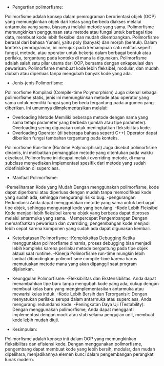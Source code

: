- Pengertian polimorfisme:

Polimorfisme adalah konsep dalam pemrograman berorientasi objek (OOP) yang memungkinkan objek dari kelas yang berbeda diakses melalui antarmuka yang sama, biasanya melalui metode yang sama. Polimorfisme memungkinkan penggunaan satu metode atau fungsi untuk berbagai tipe data, membuat kode lebih fleksibel dan mudah dikembangkan.
Polimorfisme berasal dari bahasa Yunani, yaitu poly (banyak) dan morph (bentuk). Dalam konteks pemrograman, ini merujuk pada kemampuan satu entitas seperti fungsi, metode, atau operator untuk bekerja dalam berbagai bentuk atau perilaku, tergantung pada konteks di mana ia digunakan.
Polimorfisme adalah salah satu pilar utama dari OOP, bersama dengan enkapsulasi dan pewarisan. Polimorfisme membuat kode lebih fleksibel, modular, dan mudah diubah atau diperluas tanpa mengubah banyak kode yang ada.

- Jenis-jenis Polimorfisme:

Polimorfisme Kompilasi (Compile-time Polymorphism)
Juga dikenal sebagai polimorfisme statis, jenis ini memungkinkan metode atau operator yang sama untuk memiliki fungsi yang berbeda tergantung pada argumen yang diberikan. Ini umumnya diimplementasikan melalui:
- Overloading Metode
Memiliki beberapa metode dengan nama yang sama tetapi parameter yang berbeda (jumlah atau tipe parameter). Overloading sering digunakan untuk meningkatkan fleksibilitas kode.
- Overloading Operator (di beberapa bahasa seperti C++)
Operator dapat diberikan fungsi tambahan tergantung pada konteks.

Polimorfisme Run-time (Runtime Polymorphism)
Juga disebut polimorfisme dinamis, ini melibatkan pemanggilan metode yang ditentukan pada waktu eksekusi. Polimorfisme ini dicapai melalui overriding metode, di mana subclass menyediakan implementasi spesifik dari metode yang sudah didefinisikan di superclass.

- Manfaat Polimorfisme:

-Pemeliharaan Kode yang Mudah
Dengan menggunakan polimorfisme, kode dapat diperbarui atau diperluas dengan mudah tanpa memodifikasi kode yang sudah ada, sehingga mengurangi risiko bug.
-pengurangan Redundansi
Anda dapat menggunakan metode yang sama untuk berbagai tipe objek, sehingga mengurangi kode yang berulang.
-Kode Lebih Fleksibel
Kode menjadi lebih fleksibel karena objek yang berbeda dapat diproses melalui antarmuka yang sama.
-Mempercepat Pengembangan
Dengan memanfaatkan pewarisan dan overriding, pengembangan kode menjadi lebih cepat karena komponen yang sudah ada dapat digunakan kembali.

- Keterbatasan Polimorfisme:
-Kompleksitas Debugging
Ketika menggunakan polimorfisme dinamis, proses debugging bisa menjadi lebih kompleks karena perilaku metode bergantung pada tipe objek aktual saat runtime.
-Kinerja
Polimorfisme run-time mungkin lebih lambat dibandingkan polimorfisme compile-time karena harus memutuskan metode mana yang akan dipanggil saat program dijalankan.

- Keunggulan Polimorfisme:
-Fleksibilitas dan Ekstensibilitas: Anda dapat menambahkan tipe baru tanpa mengubah kode yang ada, cukup dengan membuat kelas baru yang mengimplementasikan antarmuka atau mewarisi kelas induk.
-Kode Lebih Bersih dan Terorganisir: Dengan menyatukan perilaku serupa dalam antarmuka atau superclass, Anda mengurangi redundansi kode.
-Peningkatan Daya Uji (Testability): Dengan menggunakan polimorfisme, Anda dapat mengganti implementasi dengan mock atau stub selama pengujian unit, membuat kode lebih mudah diuji.

- Kesimpulan:

Polimorfisme adalah konsep inti dalam OOP yang memungkinkan fleksibilitas dan efisiensi kode. Dengan menggunakan polimorfisme, pengembang dapat membuat kode yang lebih bersih, modular, dan mudah dipelihara, menjadikannya elemen kunci dalam pengembangan perangkat lunak modern.




